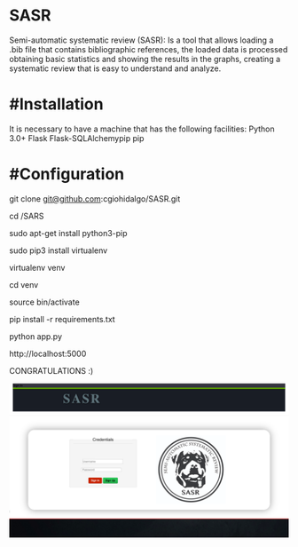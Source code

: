 # SASR
Semi-automatic systematic review (SASR): Is a tool that allows loading a .bib file that contains bibliographic references, the loaded data is processed obtaining basic statistics and showing the results in the graphs, creating a systematic review that is easy to understand and analyze. 


# #Installation
It is necessary to have a machine that has the following facilities:
Python 3.0+
Flask
Flask-SQLAlchemypip
pip

# #Configuration

git clone git@github.com:cgiohidalgo/SASR.git

cd /SARS

sudo apt-get install python3-pip

sudo pip3 install virtualenv 

virtualenv venv 

cd venv

source bin/activate

pip install -r requirements.txt

python app.py

http://localhost:5000



CONGRATULATIONS :)

![ScreenShot](https://raw.githubusercontent.com/cgiohidalgo/SASR/master/example.png)
